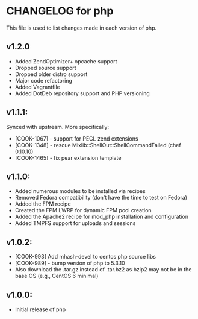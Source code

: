 # CHANGELOG for php

This file is used to list changes made in each version of php.

## v1.2.0

* Added ZendOptimizer+ opcache support
* Dropped source support
* Dropped older distro support
* Major code refactoring
* Added Vagrantfile
* Added DotDeb repository support and PHP versioning

## v1.1.1:

Synced with upstream. More specifically:

* [COOK-1067] - support for PECL zend extensions
* [COOK-1348] - rescue Mixlib::ShellOut::ShellCommandFailed (chef 0.10.10)
* [COOK-1465] - fix pear extension template

## v1.1.0:

* Added numerous modules to be installed via recipes
* Removed Fedora compatibility (don't have the time to test on Fedora)
* Added the FPM recipe
* Created the FPM LWRP for dynamic FPM pool creation
* Added the Apache2 recipe for mod_php installation and configuration
* Added TMPFS support for uploads and sessions

## v1.0.2:

* [COOK-993] Add mhash-devel to centos php source libs
* [COOK-989] - bump version of php to 5.3.10
* Also download the .tar.gz instead of .tar.bz2 as bzip2 may not be in
  the base OS (e.g., CentOS 6 minimal)

## v1.0.0:

* Initial release of php
